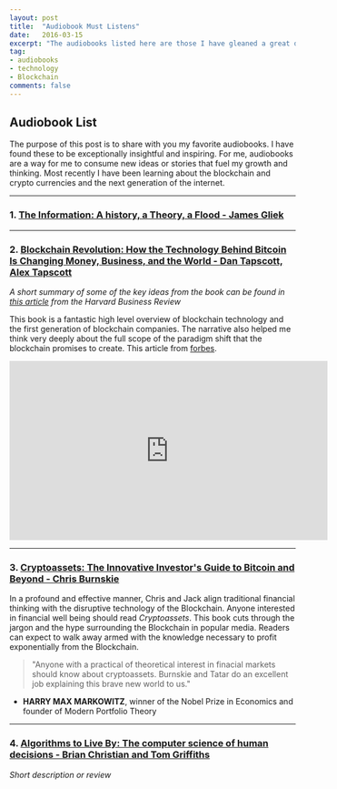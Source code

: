 ```yaml
---
layout: post
title:  "Audiobook Must Listens"
date:   2016-03-15
excerpt: "The audiobooks listed here are those I have gleaned a great deal of insight and inspiration from."
tag:
- audiobooks
- technology
- Blockchain
comments: false
---
```




## Audiobook List

The purpose of this post is to share with you my favorite audiobooks. I have found these to be exceptionally insightful and inspiring. For me, audiobooks are  a way for me to consume new ideas or stories that fuel my growth and thinking. Most recently I have been learning about the blockchain and crypto currencies and the next generation of the internet.

---

### 1. [The Information: A history, a Theory, a Flood - James Gliek](https://en.wikipedia.org/wiki/The_Information:_A_History,_a_Theory,_a_Flood)

---

### 2. [Blockchain Revolution: How the Technology Behind Bitcoin Is Changing Money, Business, and the World - Dan Tapscott, Alex Tapscott](http://amzn.to/2Hdjkov)

*A short summary of some of the key ideas from the book can be found in [this article](https://hbr.org/2016/05/the-impact-of-the-blockchain-goes-beyond-financial-services) from the Harvard Business Review*

This book is a fantastic high level overview of blockchain technology and the first generation of blockchain companies. The narrative also helped me think very deeply about the full scope of the paradigm shift that the blockchain promises to create. This article from [forbes](https://www.forbes.com/sites/perianneboring/2016/10/06/top-25-quotes-from-don-tapscott-and-alex-tapscotts-blockchain-revolution/#1adc4f95164a).

<iframe width="560" height="315" src="https://www.youtube.com/embed/Pl8OlkkwRpc?rel=0" frameborder="0" allow="autoplay; encrypted-media" allowfullscreen></iframe>

---

### 3. [Cryptoassets: The Innovative Investor's Guide to Bitcoin and Beyond - Chris Burnskie ](http://amzn.to/2EmQ00K)

In a profound and effective manner, Chris and Jack align traditional financial thinking with the disruptive technology of the Blockchain. Anyone interested in financial well being should read *Cryptoassets*. This book cuts through the jargon and the hype surrounding the Blockchain in popular media. Readers can expect to walk away armed with the knowledge necessary to profit exponentially from the Blockchain.

> "Anyone with a practical of theoretical interest in finacial markets should know about cryptoassets. Burnskie and Tatar do an excellent job explaining this brave new world to us."  
- **HARRY MAX MARKOWITZ**, winner of the Nobel Prize in Economics and founder of Modern Portfolio Theory

---

### 4. [Algorithms to Live By: The computer science of human decisions - Brian Christian and Tom Griffiths](http://algorithmstoliveby.com/)

*Short description or review*     

